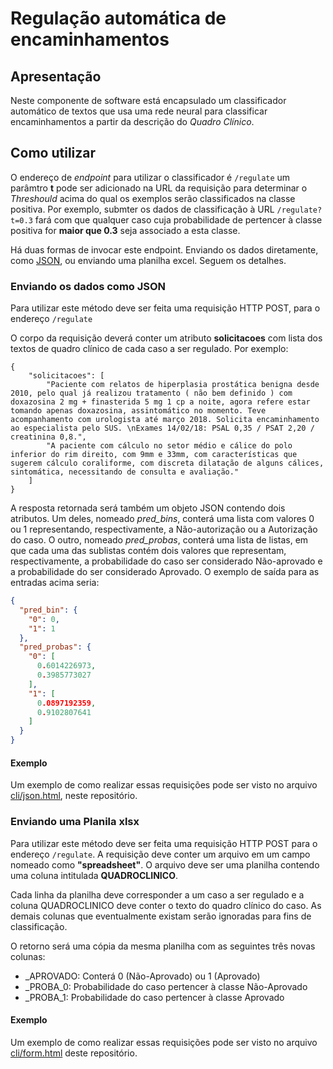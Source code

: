 
# Regulação automática de encaminhamentos

## Apresentação

Neste componente de software está encapsulado um classificador automático de textos
que usa uma rede neural para classificar encaminhamentos a partir da descrição do <i>Quadro Clínico</i>.


## Como utilizar

O endereço de *endpoint* para utilizar o classificador é `/regulate` um parâmtro **t** pode ser adicionado na URL da requisição para determinar o *Threshould* acima do qual os exemplos serão classificados na classe positiva. Por exemplo, submter os dados de classificação à URL `/regulate?t=0.3` fará com que qualquer caso cuja probabilidade de pertencer à classe positiva for **maior que 0.3** seja associado a esta classe.

Há duas formas de invocar este endpoint. Enviando os dados diretamente, como [JSON](https://www.json.org/json-pt.html), ou enviando uma planilha excel. Seguem os detalhes.

### Enviando os dados como JSON

Para utilizar este método deve ser feita uma requisição HTTP POST, para o endereço 
`/regulate`

O corpo da requisição deverá conter um atributo **solicitacoes** com lista dos textos de quadro clínico de cada caso a ser regulado. Por exemplo:

```
{
    "solicitacoes": [
        "Paciente com relatos de hiperplasia prostática benigna desde 2010, pelo qual já realizou tratamento ( não bem definido ) com doxazosina 2 mg + finasterida 5 mg 1 cp a noite, agora refere estar tomando apenas doxazosina, assintomático no momento. Teve acompanhamento com urologista até março 2018. Solicita encaminhamento ao especialista pelo SUS. \nExames 14/02/18: PSAL 0,35 / PSAT 2,20 / creatinina 0,8.",
        "A paciente com cálculo no setor médio e cálice do polo inferior do rim direito, com 9mm e 33mm, com características que sugerem cálculo coraliforme, com discreta dilatação de alguns cálices, sintomática, necessitando de consulta e avaliação."
    ]
}
```


A resposta retornada será também um objeto JSON contendo dois atributos. Um deles, nomeado *pred_bins*,  conterá uma lista com valores 0 ou 1 representando, respectivamente, a Não-autorização ou a Autorização do caso. O outro, nomeado *pred_probas*, conterá uma lista de listas, em que cada uma das sublistas contém dois valores que representam, respectivamente, a probabilidade do caso ser considerado Não-aprovado e a probabilidade do ser considerado Aprovado. O exemplo de saída para as entradas acima seria:

```json
{
  "pred_bin": {
    "0": 0,
    "1": 1
  },
  "pred_probas": {
    "0": [
      0.6014226973,
      0.3985773027
    ],
    "1": [
      0.0897192359,
      0.9102807641
    ]
  }
}
```

#### Exemplo
Um exemplo de como realizar essas requisições pode ser visto no arquivo [cli/json.html](cli/json.html), neste repositório.

### Enviando uma Planila xlsx


Para utilizar este método deve ser feita uma requisição HTTP POST para o endereço  `/regulate`. A requisição deve conter um arquivo em um campo nomeado como **"spreadsheet"**. O arquivo deve ser uma planilha contendo uma coluna intitulada <strong>QUADROCLINICO</strong>. 

Cada linha da planilha deve corresponder a um caso a ser regulado e a coluna QUADROCLINICO deve conter o texto do quadro clínico do caso. As demais colunas que eventualmente existam serão ignoradas para fins de classificação.

O retorno será uma cópia da mesma planilha com as seguintes três novas colunas:

* _APROVADO: Conterá 0 (Não-Aprovado) ou 1 (Aprovado)
* _PROBA_0: Probabilidade do caso pertencer à classe Não-Aprovado
* _PROBA_1: Probabilidade do caso pertencer à classe Aprovado

#### Exemplo
Um exemplo de como realizar essas requisições pode ser visto no arquivo [cli/form.html](cli/form.html) deste repositório.